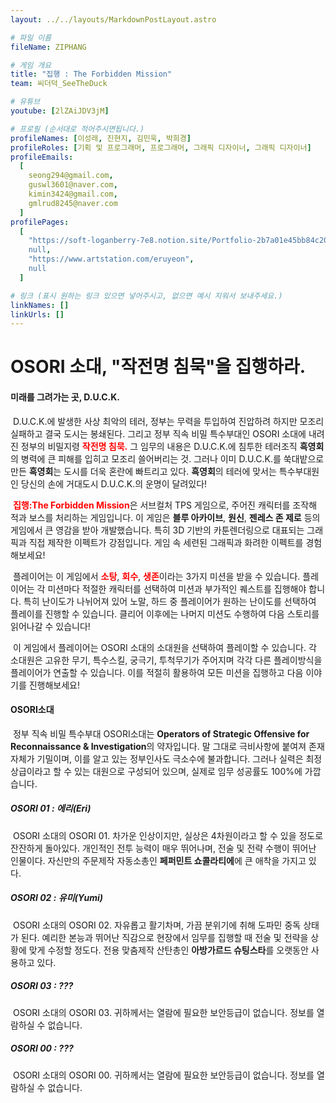```yaml
---
layout: ../../layouts/MarkdownPostLayout.astro

# 파일 이름
fileName: ZIPHANG

# 게임 개요
title: "집행 : The Forbidden Mission"
team: 씨더덕_SeeTheDuck

# 유튜브
youtube: [2lZAiJDV3jM]

# 프로필 (순서대로 적어주시면됩니다.)
profileNames: [이성래, 진현지, 김민욱, 박희경]
profileRoles: [기획 및 프로그래머, 프로그래머, 그래픽 디자이너, 그래픽 디자이너]
profileEmails:
  [
    seong294@gmail.com,
    guswl3601@naver.com,
    kimin3424@gmail.com,
    gmlrud8245@naver.com
  ]
profilePages:
  [
    "https://soft-loganberry-7e8.notion.site/Portfolio-2b7a01e45bb84c20af19ec383d11f559?pvs=4",
    null,
    "https://www.artstation.com/eruyeon",
    null
  ]

# 링크 (표시 원하는 링크 있으면 넣어주시고, 없으면 예시 지워서 보내주세요.)
linkNames: []
linkUrls: []
---
```


**<h1>OSORI 소대, "작전명 침묵"을 집행하라.</h1>**

#### **미래를 그려가는 곳, D.U.C.K.**

&nbsp;D.U.C.K.에 발생한 사상 최악의 테러, 정부는 무력을 투입하여 진압하려 하지만 모조리 실패하고 결국 도시는 봉쇄된다.
그리고 정부 직속 비밀 특수부대인 OSORI 소대에 내려진 정부의 비밀지령 <strong style="color: red;">작전명 침묵.</strong> 
그 임무의 내용은 D.U.C.K.에 침투한 테러조직 **흑영회**의 병력에 큰 피해를 입히고 모조리 쓸어버리는 것. 
그러나 이미 D.U.C.K.를 쑥대밭으로 만든 **흑영회**는 도시를 더욱 혼란에 빠트리고 있다. 
**흑영회**의 테러에 맞서는 특수부대원인 당신의 손에 거대도시 D.U.C.K.의 운명이 달려있다!

&nbsp;<strong style="color: red;">집행:The Forbidden Mission</strong>은 서브컬처 TPS 게임으로, 주어진 캐릭터를 조작해 적과 보스를 처리하는 게임입니다. 
이 게임은 **블루 아카이브**, **원신**, **젠레스 존 제로** 등의 게임에서 큰 영감을 받아 개발했습니다. 
특히 3D 기반의 카툰렌더링으로 대표되는 그래픽과 직접 제작한 이펙트가 강점입니다. 
게임 속 세련된 그래픽과 화려한 이펙트를 경험해보세요!

&nbsp;플레이어는 이 게임에서 <strong style="color: red;">소탕</strong>, <strong style="color: red;">회수</strong>, <strong style="color: red;">생존</strong>이라는 3가지 미션을 받을 수 있습니다. 
플레이어는 각 미션마다 적절한 캐릭터를 선택하여 미션과 부가적인 퀘스트를 집행해야 합니다. 
특히 난이도가 나뉘어져 있어 노말, 하드 중 플레이어가 원하는 난이도를 선택하여 플레이를 진행할 수 있습니다. 
클리어 이후에는 나머지 미션도 수행하여 다음 스토리를 읽어나갈 수 있습니다!

&nbsp;이 게임에서 플레이어는 OSORI 소대의 소대원을 선택하여 플레이할 수 있습니다. 
각 소대원은 고유한 무기, 특수스킬, 궁극기, 투척무기가 주어지며 각각 다른 플레이방식을 플레이어가 연출할 수 있습니다. 
이를 적절히 활용하여 모든 미션을 집행하고 다음 이야기를 진행해보세요!

#### **OSORI소대**

&nbsp;정부 직속 비밀 특수부대 OSORI소대는 **Operators of Strategic Offensive for Reconnaissance & Investigation**의 약자입니다. 
말 그대로 극비사항에 붙여져 존재 자체가 기밀이며, 이를 알고 있는 정부인사도 극소수에 불과합니다. 
그러나 실력은 최정상급이라고 할 수 있는 대원으로 구성되어 있으며, 실제로 임무 성공률도 100%에 가깝습니다.

##### **OSORI 01 : 에리(Eri)**

&nbsp;OSORI 소대의 OSORI 01. 
차가운 인상이지만, 실상은 4차원이라고 할 수 있을 정도로 잔잔하게 돌아있다. 
개인적인 전투 능력이 매우 뛰어나며, 전술 및 전략 수행이 뛰어난 인물이다. 
자신만의 주문제작 자동소총인 **페퍼민트 쇼콜라티에**에 큰 애착을 가지고 있다.

##### **OSORI 02 : 유미(Yumi)**

&nbsp;OSORI 소대의 OSORI 02. 
자유롭고 활기차며, 가끔 분위기에 취해 도파민 중독 상태가 된다. 
예리한 본능과 뛰어난 직감으로 현장에서 임무를 집행할 때 전술 및 전략을 상황에 맞게 수정할 정도다. 
전용 맞춤제작 산탄총인 **아방가르드 슈팅스타**를 오랫동안 사용하고 있다.

##### **OSORI 03 : ???**
&nbsp;OSORI 소대의 OSORI 03. 
귀하께서는 열람에 필요한 보안등급이 없습니다. 
정보를 열람하실 수 없습니다.

##### **OSORI 00 : ???**
&nbsp;OSORI 소대의 OSORI 00. 
귀하께서는 열람에 필요한 보안등급이 없습니다. 
정보를 열람하실 수 없습니다.